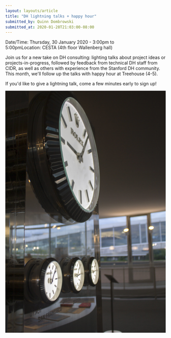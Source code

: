 ```yaml
---
layout: layouts/article
title: "DH lightning talks + happy hour"
submitted_by: Quinn Dombrowski
submitted_at: 2020-01-28T21:03:00-08:00
---
```



Date/Time: Thursday, 30 January 2020 - 3:00pm to 5:00pmLocation: CESTA (4th floor Wallenberg hall)

Join us for a new take on DH consulting: lighting talks about project ideas or projects-in-progress, followed by feedback from technical DH staff from CIDR, as well as others with experience from the Stanford DH community. This month, we'll follow up the talks with happy hour at Treehouse (4-5).


If you'd like to give a lightning talk, come a few minutes early to sign up!




![](../post-images/14424657038_84c44d532d_k.jpg)



